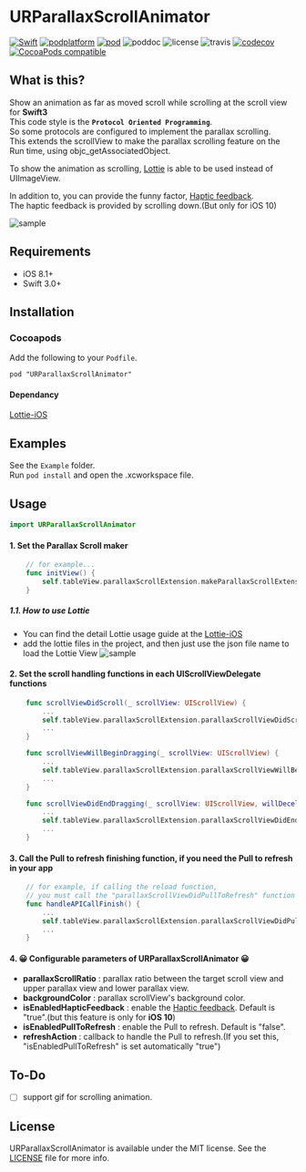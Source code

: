 # URParallaxScrollAnimator

 [![Swift](https://img.shields.io/badge/Swift-3.0%2B-orange.svg)](https://swift.org) [![podplatform](https://cocoapod-badges.herokuapp.com/p/URParallaxScrollAnimator/badge.png)](https://cocoapod-badges.herokuapp.com/p/URParallaxScrollAnimator/badge.png) [![pod](https://cocoapod-badges.herokuapp.com/v/URParallaxScrollAnimator/badge.png)](https://cocoapods.org/pods/URParallaxScrollAnimator) ![poddoc](https://img.shields.io/cocoapods/metrics/doc-percent/URParallaxScrollAnimator.svg) ![license](https://cocoapod-badges.herokuapp.com/l/URParallaxScrollAnimator/badge.png) ![travis](https://travis-ci.org/jegumhon/URParallaxScrollAnimator.svg?branch=master) [![codecov](https://codecov.io/gh/jegumhon/URParallaxScrollAnimator/branch/master/graph/badge.svg)](https://codecov.io/gh/jegumhon/URParallaxScrollAnimator) [![CocoaPods compatible](https://img.shields.io/badge/CocoaPods-compatible-4BC51D.svg?style=flat)](https://github.com/CocoaPods/CocoaPods)

## What is this?
Show an animation as far as moved scroll while scrolling at the scroll view for **Swift3**  
This code style is the **`Protocol Oriented Programming`**.  
So some protocols are configured to implement the parallax scrolling.  
This extends the scrollView to make the parallax scrolling feature on the Run time, using objc_getAssociatedObject.

To show the animation as scrolling, [Lottie](http://airbnb.design/lottie/) is able to be used instead of UIImageView.

In addition to, you can provide the funny factor, [Haptic feedback](https://developer.apple.com/ios/human-interface-guidelines/interaction/feedback/).  
The haptic feedback is provided by scrolling down.(But only for iOS 10)

![sample](https://github.com/jegumhon/URParallaxScrollAnimator/blob/master/Resources/parallaxScrolling+PullToRefresh1.gif?raw=true)

## Requirements

* iOS 8.1+
* Swift 3.0+

## Installation

### Cocoapods

Add the following to your `Podfile`.

    pod "URParallaxScrollAnimator"
    
#### Dependancy

[Lottie-iOS](https://github.com/airbnb/lottie-ios)

## Examples

See the `Example` folder.  
Run `pod install` and open the .xcworkspace file.

## Usage

```swift
import URParallaxScrollAnimator
```

#### 1. Set the Parallax Scroll maker
```swift
    // for example...
    func initView() {
        self.tableView.parallaxScrollExtension.makeParallaxScrollExtensionConfiguration(upperImage: #imageLiteral(resourceName: "cloud_by_ur2"), lowerImage: #imageLiteral(resourceName: "mountain_by_ur2"), lowerLottieData: nil)
    }
```

##### 1.1. How to use Lottie
* You can find the detail Lottie usage guide at the [Lottie-iOS](https://github.com/airbnb/lottie-ios)
* add the lottie files in the project, and then just use the json file name to load the Lottie View
![sample](https://github.com/jegumhon/URParallaxScrollAnimator/blob/master/Resources/project_setting.png?raw=true)

#### 2. Set the scroll handling functions in each UIScrollViewDelegate functions
```swift
    func scrollViewDidScroll(_ scrollView: UIScrollView) {
        ...
        self.tableView.parallaxScrollExtension.parallaxScrollViewDidScroll(scrollView)
        ...
    }

    func scrollViewWillBeginDragging(_ scrollView: UIScrollView) {
        ...
        self.tableView.parallaxScrollExtension.parallaxScrollViewWillBeginDragging(scrollView)
        ...
    }

    func scrollViewDidEndDragging(_ scrollView: UIScrollView, willDecelerate decelerate: Bool) {
        ...
        self.tableView.parallaxScrollExtension.parallaxScrollViewDidEndDragging(scrollView)
        ...
    }
```

#### 3. Call the Pull to refresh finishing function, if you need the Pull to refresh in your app
```swift
    // for example, if calling the reload function, 
    // you must call the "parallaxScrollViewDidPullToRefresh" function just after reloading
    func handleAPICallFinish() {
        ...
        self.tableView.parallaxScrollExtension.parallaxScrollViewDidPullToRefresh()
        ...
    }
```

#### 4. 😀 Configurable parameters of URParallaxScrollAnimator 😀
* **parallaxScrollRatio** : parallax ratio between the target scroll view and upper parallax view and lower parallax view.
* **backgroundColor** : parallax scrollView's background color.
* **isEnabledHapticFeedback** : enable the [Haptic feedback](https://developer.apple.com/ios/human-interface-guidelines/interaction/feedback/). Default is "true".(but this feature is only for **iOS 10**)
* **isEnabledPullToRefresh** : enable the Pull to refresh. Default is "false".
* **refreshAction** : callback to handle the Pull to refresh.(If you set this, "isEnabledPullToRefresh" is set automatically "true")

## To-Do

- [ ] support gif for scrolling animation.

## License

URParallaxScrollAnimator is available under the MIT license. See the [LICENSE](LICENSE) file for more info.

